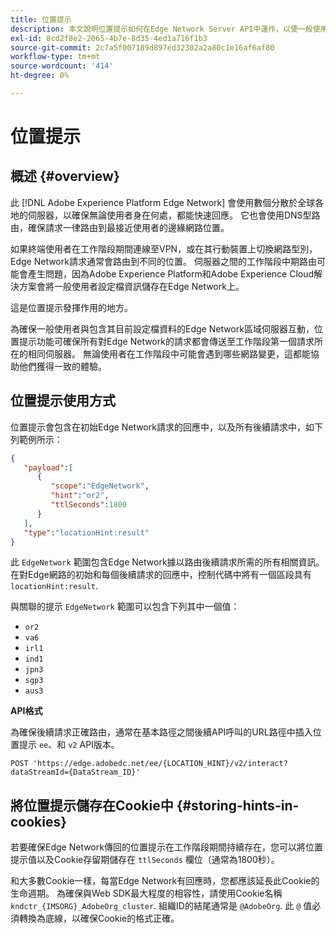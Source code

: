 ```yaml
---
title: 位置提示
description: 本文說明位置提示如何在Edge Network Server API中運作，以便一般使用者請求可以始終路由到相同的伺服器。
exl-id: 8cd2f8e2-2065-4b7e-8d35-4ed1a716f1b3
source-git-commit: 2c7a5f007189d897ed32302a2a80c1e16af6af80
workflow-type: tm+mt
source-wordcount: '414'
ht-degree: 0%

---
```


# 位置提示

## 概述 {#overview}

此 [!DNL Adobe Experience Platform Edge Network] 會使用數個分散於全球各地的伺服器，以確保無論使用者身在何處，都能快速回應。 它也會使用DNS型路由，確保請求一律路由到最接近使用者的邊緣網路位置。

如果終端使用者在工作階段期間連線至VPN，或在其行動裝置上切換網路型別，Edge Network請求通常會路由到不同的位置。 伺服器之間的工作階段中期路由可能會產生問題，因為Adobe Experience Platform和Adobe Experience Cloud解決方案會將一般使用者設定檔資訊儲存在Edge Network上。

這是位置提示發揮作用的地方。

為確保一般使用者與包含其目前設定檔資料的Edge Network區域伺服器互動，位置提示功能可確保所有對Edge Network的請求都會傳送至工作階段第一個請求所在的相同伺服器。 無論使用者在工作階段中可能會遇到哪些網路變更，這都能協助他們獲得一致的體驗。

## 位置提示使用方式

位置提示會包含在初始Edge Network請求的回應中，以及所有後續請求中，如下列範例所示：

```json
{
   "payload":[
      {
         "scope":"EdgeNetwork",
         "hint":"or2",
         "ttlSeconds":1800
      }
   ],
   "type":"locationHint:result"
}
```

此 `EdgeNetwork` 範圍包含Edge Network據以路由後續請求所需的所有相關資訊。 在對Edge網路的初始和每個後續請求的回應中，控制代碼中將有一個區段具有 `locationHint:result`.

與關聯的提示 `EdgeNetwork` 範圍可以包含下列其中一個值：

* `or2`
* `va6`
* `irl1`
* `ind1`
* `jpn3`
* `sgp3`
* `aus3`

**API格式**

為確保後續請求正確路由，通常在基本路徑之間後續API呼叫的URL路徑中插入位置提示 `ee`、和 `v2` API版本。

```http
POST 'https://edge.adobedc.net/ee/{LOCATION_HINT}/v2/interact?dataStreamId={DataStream_ID}'
```

## 將位置提示儲存在Cookie中 {#storing-hints-in-cookies}

若要確保Edge Network傳回的位置提示在工作階段期間持續存在，您可以將位置提示值以及Cookie存留期儲存在 `ttlSeconds` 欄位（通常為1800秒）。

和大多數Cookie一樣，每當Edge Network有回應時，您都應該延長此Cookie的生命週期。 為確保與Web SDK最大程度的相容性，請使用Cookie名稱 `kndctr_{IMSORG}_AdobeOrg_cluster`. 組織ID的結尾通常是 `@AdobeOrg`. 此 `@` 值必須轉換為底線，以確保Cookie的格式正確。
